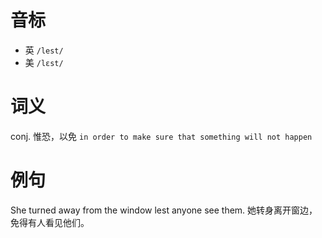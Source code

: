 # 音标

- 英 `/lest/`
- 美 `/lɛst/`

# 词义

conj. 惟恐，以免
`in order to make sure that something will not happen`

# 例句

She turned away from the window lest anyone see them.
她转身离开窗边，免得有人看见他们。


